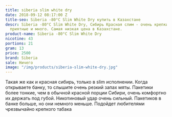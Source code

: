 ```yaml
---
title: siberia slim white dry
date: 2018-09-12 08:17:00 Z
title-seo: Siberia -80°C Slim White Dry купить в Казахстане
descr: Siberia -80°C Slim White Dry, Сибирь Красная слим - очень крепкий, порции очень
  приятные и много. Самая низкая цена в Казахстане.
product-name: Siberia -80°C Slim White Dry
nicotine: 43
portions: 21
gram: 13
price: 2500
brand: Siberia
sale: Ничего
image: "/img/products/siberia-slim-white-dry.jpg"
---
```


Такая же как и красная сибирь, только в slim исполнении. Когда открываете банку, то слышите очень резкий запах мяты. Пакетики более тонкие, чем в обычной красной порции Сибири, очень комфортно их держать под губой. Никотиновый удар очень сильный. Пакетиков в банке больше, но они немного меньше. Подойдет любителями чрезвычайно крепкого табака